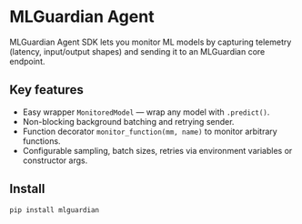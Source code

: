 # MLGuardian Agent

MLGuardian Agent SDK lets you monitor ML models by capturing telemetry (latency, input/output shapes) and sending it to an MLGuardian core endpoint.

## Key features
- Easy wrapper `MonitoredModel` — wrap any model with `.predict()`.
- Non-blocking background batching and retrying sender.
- Function decorator `monitor_function(mm, name)` to monitor arbitrary functions.
- Configurable sampling, batch sizes, retries via environment variables or constructor args.

## Install
```bash
pip install mlguardian

